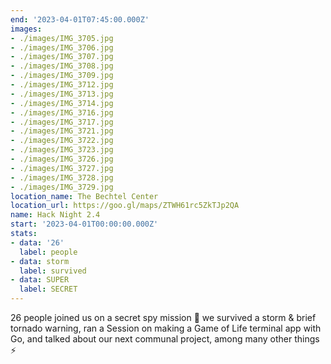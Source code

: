 ```yaml
---
end: '2023-04-01T07:45:00.000Z'
images:
- ./images/IMG_3705.jpg
- ./images/IMG_3706.jpg
- ./images/IMG_3707.jpg
- ./images/IMG_3708.jpg
- ./images/IMG_3709.jpg
- ./images/IMG_3712.jpg
- ./images/IMG_3713.jpg
- ./images/IMG_3714.jpg
- ./images/IMG_3716.jpg
- ./images/IMG_3717.jpg
- ./images/IMG_3721.jpg
- ./images/IMG_3722.jpg
- ./images/IMG_3723.jpg
- ./images/IMG_3726.jpg
- ./images/IMG_3727.jpg
- ./images/IMG_3728.jpg
- ./images/IMG_3729.jpg
location_name: The Bechtel Center
location_url: https://goo.gl/maps/ZTWH61rc5ZkTJp2QA
name: Hack Night 2.4
start: '2023-04-01T00:00:00.000Z'
stats:
- data: '26'
  label: people
- data: storm
  label: survived
- data: SUPER
  label: SECRET
---
```


26 people joined us on a secret spy mission 🔴 we survived a storm & brief tornado warning, ran a Session on making a Game of Life terminal app with Go, and talked about our next communal project, among many other things ⚡️
